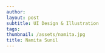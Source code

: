 ```yaml
---
author: 
layout: post
subtitle: UI Design & Illustration
tags: 
thumbnail: /assets/namita.jpg
title: Namita Sunil
---
```

